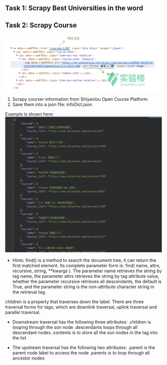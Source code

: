 

## Task 1: Scrapy Best Universities in the word

## Task 2: Scrapy Course
![course](course.png)
1. Scrapy courser information from Shiyanlou Open Course Platform. 
2. Save them into a json file: infoDict.json

Example is shown here:
![json](infoDict.png)

- Hints:
find() is a method to search the document tree, it can return the first matched element. 
Its complete parameter form is: find( name, attrs, recursive, string, **kwargs ). 
The parameter name retrieves the string by tag name, 
the parameter attrs retrieves the string by tag attribute value, 
whether the parameter recursive retrieves all descendants, the default is True, 
and the parameter string is the non-attribute character string in the retrieval tag.

children is a property that traverses down the label. 
There are three traversal forms for tags, which are downlink traversal, uplink traversal and parallel traversal.

- Downstream traversal has the following three attributes:
.children is looping through the son node
.descendants loops through all descendant nodes
.contents is to store all the son nodes in the tag into the list

- The upstream traversal has the following two attributes:
.parent is the parent node label to access the node
.parents is to loop through all ancestor nodes
